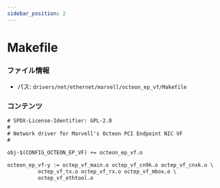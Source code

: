 ```yaml
---
sidebar_position: 2
---
```

# Makefile

### ファイル情報

- パス: `drivers/net/ethernet/marvell/octeon_ep_vf/Makefile`

### コンテンツ

```txt
# SPDX-License-Identifier: GPL-2.0
#
# Network driver for Marvell's Octeon PCI Endpoint NIC VF
#

obj-$(CONFIG_OCTEON_EP_VF) += octeon_ep_vf.o

octeon_ep_vf-y := octep_vf_main.o octep_vf_cn9k.o octep_vf_cnxk.o \
		  octep_vf_tx.o octep_vf_rx.o octep_vf_mbox.o \
		  octep_vf_ethtool.o

```
